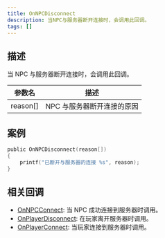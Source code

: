 ```yaml
---
title: OnNPCDisconnect
description: 当NPC与服务器断开连接时，会调用此回调。
tags: []
---
```


<VersionWarn name='callback' version='SA-MP 0.3a' />

## 描述

当 NPC 与服务器断开连接时，会调用此回调。

| 参数名   | 描述                       |
| -------- | -------------------------- |
| reason[] | NPC 与服务器断开连接的原因 |

## 案例

```c
public OnNPCDisconnect(reason[])
{
    printf("已断开与服务器的连接 %s", reason);
}
```

## 相关回调

- [OnNPCConnect](../callbacks/OnNPCConnect): 当 NPC 成功连接到服务器时调用。
- [OnPlayerDisconnect](../callbacks/OnPlayerDisconnect): 在玩家离开服务器时调用。
- [OnPlayerConnect](../callbacks/OnPlayerConnect): 当玩家连接到服务器时调用。
